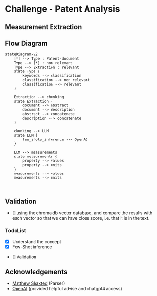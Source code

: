 # Challenge - Patent Analysis

## Measurement Extraction

## Flow Diagram

```mermaid
stateDiagram-v2
    [*] --> Type : Patent-document
    Type --> [*] : non_relevant
    Type --> Extraction : relevant
    state Type {
        keywords --> classification
        classification --> non_relevant
        classification --> relevant
    }

    Extraction --> chunking
    state Extraction {
        document --> abstract
        document --> description
        abstract --> concatenate
        description --> concatenate
    }

    chunking --> LLM
    state LLM {
        few_shots_inference --> OpenAI
    }

    LLM --> measurements
    state measurements {
        property --> values
        property --> units
    }
    measurements --> values
    measurements --> units



```

## Validation

- [] using the chroma db vector database, and compare the results with each vector so that we can have close score, i.e. that it is in the text.

### TodoList

- [x] Understand the concept
- [x] Few-Shot inference
- [] Validation

## Acknowledgements

- [Matthew Shaxted](https://github.com/mattshax/ipagent) (Parser)
- [OpenAI](https://openai.com/) (provided helpful advise and chatgpt4 access)
